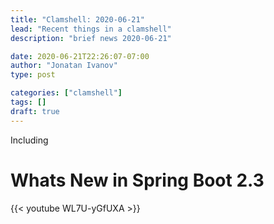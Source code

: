 ```yaml
---
title: "Clamshell: 2020-06-21"
lead: "Recent things in a clamshell"
description: "brief news 2020-06-21"

date: 2020-06-21T22:26:07-07:00
author: "Jonatan Ivanov"
type: post

categories: ["clamshell"]
tags: []
draft: true
---
```


Including
<!--more-->

# Whats New in Spring Boot 2.3

{{< youtube WL7U-yGfUXA >}}

